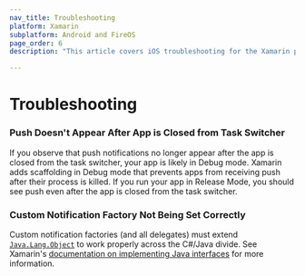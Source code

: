 ```yaml
---
nav_title: Troubleshooting
platform: Xamarin
subplatform: Android and FireOS
page_order: 6
description: "This article covers iOS troubleshooting for the Xamarin platform."

---
```


# Troubleshooting

### Push Doesn't Appear After App is Closed from Task Switcher

If you observe that push notifications no longer appear after the app is closed from the task switcher, your app is likely in Debug mode. Xamarin adds scaffolding in Debug mode that prevents apps from receiving push after their process is killed. If you run your app in Release Mode, you should see push even after the app is closed from the task switcher.

### Custom Notification Factory Not Being Set Correctly

Custom notification factories (and all delegates) must extend [`Java.Lang.Object`][2] to work properly across the C#/Java divide. See Xamarin's [documentation on implementing Java interfaces][1] for more information.

[1]: https://developer.xamarin.com/guides/android/advanced_topics/java_integration_overview/working_with_jni/#Implementing_Interfaces
[2]: https://developer.xamarin.com/api/type/Android.Runtime.IJavaObject/
